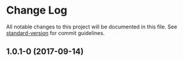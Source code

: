 # Change Log

All notable changes to this project will be documented in this file. See [standard-version](https://github.com/conventional-changelog/standard-version) for commit guidelines.

<a name="1.0.1-0"></a>
## 1.0.1-0 (2017-09-14)
